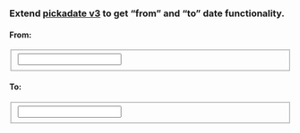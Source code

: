 ### Extend [pickadate v3](http://http://amsul.github.io/pickadate.js) to get “from” and “to” date functionality.


#### From:

<fieldset>
  <input type="text" id="input_from">
</fieldset>

#### To:

<fieldset>
  <input type="text" id="input_to">
</fieldset>

